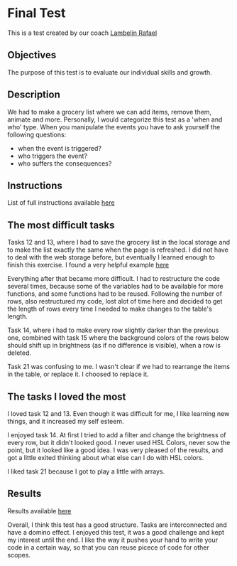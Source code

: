 # Final Test
This is a test created by our coach [Lambelin Rafael](https://github.com/rafaello104)


## Objectives

The purpose of this test is to evaluate our individual skills and growth.


## Description

We had to make a grocery list where we can add  items, remove them, animate and more. Personally, I would categorize this test as a 'when and who' type.
When you manipulate the events you have to ask yourself the following questions:
 + when the event is triggered?
 + who triggers the event?
 + who suffers the consequences?

## Instructions

List of full instructions available [here](https://github.com/becodeorg/GNT-Yu-1.10/blob/master/2.The-Hills/1.Javascript-Intro/1.DOM-Manipulation/6.Final-Test.md)

## The most difficult tasks

Tasks 12 and 13, where I had to save the grocery list in the local storage and to make the list exactly the same when the page is refreshed. I did not have to deal with the web storage before, but eventually I learned enough to finish this exercise. I found a very helpful example [here](https://www.taniarascia.com/how-to-use-local-storage-with-javascript/?fbclid=IwAR31nNlkdgy5MnHk9Orh5JNXJ8UrvcGWAPRCzpRSDK29W_1iEC6N7_vVDxs)


Everything after that  became more difficult. I had to restructure the code several times, because some of the variables had to be available for more functions, and some functions had to be reused. Following the number of rows,  also restructured my code, lost alot of time here and decided to get the length of rows every time I needed to make changes to the table's length.

Task 14, where i had to make every row slightly darker than the previous one, combined with task 15 where the background colors of the rows below should shift up in brightness (as if no difference is visible), when a row is deleted.


Task 21 was confusing to me. I wasn't clear if we had to rearrange the items in the table, or replace it. I choosed to replace it.

## The tasks I loved the most
I loved task 12 and 13. Even though it was difficult for me, I like learning new things, and it increased my self esteem.

I enjoyed task 14. At first I tried to add a filter and change the brightness of every row, but it didn't looked good. I never used HSL Colors, never sow the point, but it looked like a good idea. I was very pleased of the results, and got a little exited thinking about what else can I do with HSL colors.

I liked task 21 because I got to play a little with arrays.

## Results

Results available [here](https://alexandramadalina.github.io/JS-Final-Test--Completed/)

Overall, I think this test has a good structure. Tasks are interconnected and have a domino effect. I enjoyed this test, it was a good challenge and kept my interest until the end. I like the way it pushes your hand to write your code in a certain way,  so that you can reuse picece of code for other scopes.

